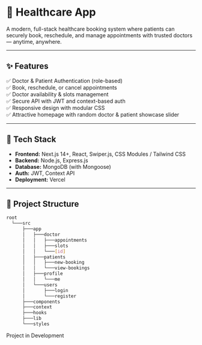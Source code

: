 # 🏥 Healthcare App

A modern, full-stack healthcare booking system where patients can securely book, reschedule, and manage appointments with trusted doctors — anytime, anywhere.

---

## ✨ Features

✅ Doctor & Patient Authentication (role-based)  
✅ Book, reschedule, or cancel appointments  
✅ Doctor availability & slots management  
✅ Secure API with JWT and context-based auth  
✅ Responsive design with modular CSS  
✅ Attractive homepage with random doctor & patient showcase slider

---

## 🧩 Tech Stack

- **Frontend:** Next.js 14+, React, Swiper.js, CSS Modules / Tailwind CSS
- **Backend:** Node.js, Express.js
- **Database:** MongoDB (with Mongoose)
- **Auth:** JWT, Context API
- **Deployment:** Vercel

---

## 📁 Project Structure
```bash
root
  └───src
      ├───app
      │   ├───doctor
      │   │   ├───appointments
      │   │   ├───slots
      │   │   └───[id]
      │   ├───patients
      │   │   ├───new-booking
      │   │   └───view-bookings
      │   ├───profile
      │   │   └───me
      │   └───users
      │       ├───login
      │       └───register
      ├───components
      ├───context
      ├───hooks
      ├───lib
      └───styles
```
Project in Development


